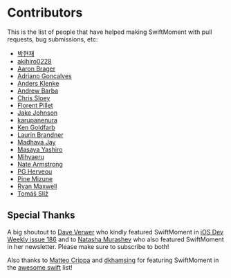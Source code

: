 Contributors
============

This is the list of people that have helped making SwiftMoment with pull
requests, bug submissions, etc:

- [박현재](https://github.com/hyeonjae)
- [akihiro0228](https://github.com/akihiro0228)
- [Aaron Brager](https://github.com/getaaron)
- [Adriano Goncalves](https://github.com/amg1976)
- [Anders Klenke](https://github.com/andersklenke)
- [Andrew Barba](https://github.com/AndrewBarba)
- [Chris Sloey](https://github.com/chrissloey)
- [Florent Pillet](https://github.com/fpillet)
- [Jake Johnson](https://github.com/johnsonjake)
- [karupanenura](https://github.com/karupanerura)
- [Ken Goldfarb](https://github.com/kengoldfarb)
- [Laurin Brandner](https://github.com/larcus94)
- [Madhava Jay](https://github.com/madhavajay)
- [Masaya Yashiro](https://github.com/yashims)
- [Mihyaeru](https://github.com/mihyaeru21)
- [Nate Armstrong](https://github.com/n8armstrong)
- [PG Herveou](https://github.com/pgherveou)
- [Pine Mizune](https://github.com/pine613)
- [Ryan Maxwell](https://github.com/ryanmaxwell)
- [Tomáš Slíž](https://github.com/tomassliz)

Special Thanks
--------------

A big shoutout to [Dave Verwer](https://twitter.com/daveverwer) who
kindly featured SwiftMoment in [iOS Dev Weekly issue
186](http://iosdevweekly.com/issues/186) and to [Natasha
Murashev](http://natashatherobot.com) who also featured SwiftMoment in
her newsletter. Please make sure to subscribe to both!

Also thanks to [Matteo Crippa](https://github.com/matteocrippa) and
[dkhamsing](https://github.com/dkhamsing) for featuring SwiftMoment in
the [awesome swift](https://github.com/matteocrippa/awesome-swift) list!

